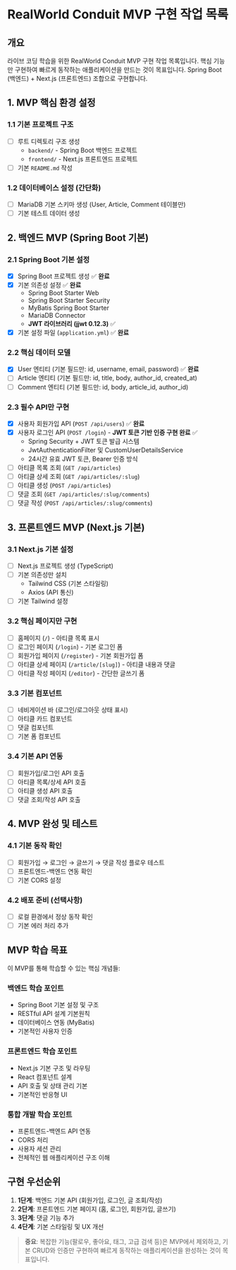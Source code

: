 # RealWorld Conduit MVP 구현 작업 목록

## 개요
라이브 코딩 학습을 위한 RealWorld Conduit MVP 구현 작업 목록입니다.
핵심 기능만 구현하여 빠르게 동작하는 애플리케이션을 만드는 것이 목표입니다.
Spring Boot (백엔드) + Next.js (프론트엔드) 조합으로 구현합니다.

## 1. MVP 핵심 환경 설정

### 1.1 기본 프로젝트 구조
- [ ] 루트 디렉토리 구조 생성
  - `backend/` - Spring Boot 백엔드 프로젝트
  - `frontend/` - Next.js 프론트엔드 프로젝트
- [ ] 기본 `README.md` 작성

### 1.2 데이터베이스 설정 (간단화)
- [ ] MariaDB 기본 스키마 생성 (User, Article, Comment 테이블만)
- [ ] 기본 테스트 데이터 생성

## 2. 백엔드 MVP (Spring Boot 기본)

### 2.1 Spring Boot 기본 설정
- [x] Spring Boot 프로젝트 생성 ✅ **완료**
- [x] 기본 의존성 설정 ✅ **완료**
  - Spring Boot Starter Web
  - Spring Boot Starter Security
  - MyBatis Spring Boot Starter  
  - MariaDB Connector
  - **JWT 라이브러리 (jjwt 0.12.3)** ✅
- [x] 기본 설정 파일 (`application.yml`) ✅ **완료**

### 2.2 핵심 데이터 모델
- [x] User 엔티티 (기본 필드만: id, username, email, password) ✅ **완료**
- [ ] Article 엔티티 (기본 필드만: id, title, body, author_id, created_at)
- [ ] Comment 엔티티 (기본 필드만: id, body, article_id, author_id)

### 2.3 필수 API만 구현
- [x] 사용자 회원가입 API (`POST /api/users`) ✅ **완료**
- [x] 사용자 로그인 API (`POST /login`) - **JWT 토큰 기반 인증 구현 완료** ✅
  - Spring Security + JWT 토큰 발급 시스템
  - JwtAuthenticationFilter 및 CustomUserDetailsService
  - 24시간 유효 JWT 토큰, Bearer 인증 방식
- [ ] 아티클 목록 조회 (`GET /api/articles`)
- [ ] 아티클 상세 조회 (`GET /api/articles/:slug`)
- [ ] 아티클 생성 (`POST /api/articles`)
- [ ] 댓글 조회 (`GET /api/articles/:slug/comments`)
- [ ] 댓글 작성 (`POST /api/articles/:slug/comments`)

## 3. 프론트엔드 MVP (Next.js 기본)

### 3.1 Next.js 기본 설정
- [ ] Next.js 프로젝트 생성 (TypeScript)
- [ ] 기본 의존성만 설치
  - Tailwind CSS (기본 스타일링)
  - Axios (API 통신)
- [ ] 기본 Tailwind 설정

### 3.2 핵심 페이지만 구현
- [ ] 홈페이지 (`/`) - 아티클 목록 표시
- [ ] 로그인 페이지 (`/login`) - 기본 로그인 폼
- [ ] 회원가입 페이지 (`/register`) - 기본 회원가입 폼  
- [ ] 아티클 상세 페이지 (`/article/[slug]`) - 아티클 내용과 댓글
- [ ] 아티클 작성 페이지 (`/editor`) - 간단한 글쓰기 폼

### 3.3 기본 컴포넌트
- [ ] 네비게이션 바 (로그인/로그아웃 상태 표시)
- [ ] 아티클 카드 컴포넌트
- [ ] 댓글 컴포넌트
- [ ] 기본 폼 컴포넌트

### 3.4 기본 API 연동
- [ ] 회원가입/로그인 API 호출
- [ ] 아티클 목록/상세 API 호출
- [ ] 아티클 생성 API 호출
- [ ] 댓글 조회/작성 API 호출

## 4. MVP 완성 및 테스트

### 4.1 기본 동작 확인
- [ ] 회원가입 → 로그인 → 글쓰기 → 댓글 작성 플로우 테스트
- [ ] 프론트엔드-백엔드 연동 확인
- [ ] 기본 CORS 설정

### 4.2 배포 준비 (선택사항)
- [ ] 로컬 환경에서 정상 동작 확인
- [ ] 기본 에러 처리 추가

## MVP 학습 목표

이 MVP를 통해 학습할 수 있는 핵심 개념들:

### 백엔드 학습 포인트
- Spring Boot 기본 설정 및 구조
- RESTful API 설계 기본원칙
- 데이터베이스 연동 (MyBatis)
- 기본적인 사용자 인증

### 프론트엔드 학습 포인트  
- Next.js 기본 구조 및 라우팅
- React 컴포넌트 설계
- API 호출 및 상태 관리 기본
- 기본적인 반응형 UI

### 통합 개발 학습 포인트
- 프론트엔드-백엔드 API 연동
- CORS 처리
- 사용자 세션 관리
- 전체적인 웹 애플리케이션 구조 이해

## 구현 우선순위

1. **1단계**: 백엔드 기본 API (회원가입, 로그인, 글 조회/작성)
2. **2단계**: 프론트엔드 기본 페이지 (홈, 로그인, 회원가입, 글쓰기)
3. **3단계**: 댓글 기능 추가
4. **4단계**: 기본 스타일링 및 UX 개선

> **중요**: 복잡한 기능(팔로우, 좋아요, 태그, 고급 검색 등)은 MVP에서 제외하고, 기본 CRUD와 인증만 구현하여 빠르게 동작하는 애플리케이션을 완성하는 것이 목표입니다.